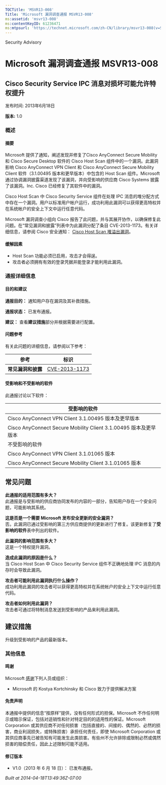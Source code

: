 ```yaml
---
TOCTitle: 'MSVR13-008'
Title: 'Microsoft 漏洞调查通报 MSVR13-008'
ms:assetid: 'msvr13-008'
ms:contentKeyID: 61236471
ms:mtpsurl: 'https://technet.microsoft.com/zh-CN/library/msvr13-008(v=Security.10)'
---
```


Security Advisory

Microsoft 漏洞调查通报 MSVR13-008
=================================

Cisco Security Service IPC 消息对损坏可能允许特权提升
-----------------------------------------------------

发布时间: 2013年6月18日

**版本:** 1.0

### 概述

#### 摘要

Microsoft 提供了通知，阐述发现并修复了Cisco AnyConnect Secure Mobility 和 Cisco Secure Desktop 软件的 Cisco Host Scan 组件中的一个漏洞。此漏洞影响 Cisco AnyConnect VPN Client 和 Cisco AnyConnect Secure Mobility Client 软件（3.1.00495 版本和更早版本）中包含的 Host Scan 组件。Microsoft 通过协调漏洞披露渠道发现了该漏洞，并向受影响的供应商 Cisco Systems 披露了该漏洞。Inc. Cisco 已经修复了其软件中的漏洞。

Cisco Host Scan 中 Cisco Security Service 组件在处理 IPC 消息的堆分配方式中存在一个漏洞。用户以标准用户帐户运行，成功利用此漏洞可以获得更高特权并在系统帐户的安全上下文中运行任意代码。

Microsoft 漏洞调查小组向 Cisco 报告了此问题，并与其展开协作，以确保修复此问题。在“常见漏洞和披露”列表中为此漏洞分配了条目 CVE-2013-1173。有关详细信息，请参阅 Cisco 安全通知： [Cisco Host Scan 堆溢出漏洞](http://tools.cisco.com/security/center/content/ciscosecuritynotice/cve-2013-1173)。

#### 缓解因素

-   Host Scan 功能必须已启用，攻击才会得逞。
-   攻击者必须拥有有效的登录凭据并能登录才能利用此漏洞。

### 通报详细信息

#### 目的和建议

**通报目的：** 通知用户存在漏洞及其补救措施。

**通报状态：** 已发布通报。

**建议：** 查看**建议措施**部分并根据需要进行配置。

#### 问题参考

有关此问题的详细信息，请参阅以下参考：

| 参考               | 标识                                                                             |
|--------------------|----------------------------------------------------------------------------------|
| **常见漏洞和披露** | [CVE-2013-1173](http://www.cve.mitre.org/cgi-bin/cvename.cgi?name=cve-2013-1173) |

#### 受影响和不受影响的软件

此通报讨论以下软件：

| 受影响的软件                                                     |
|------------------------------------------------------------------|
| Cisco AnyConnect VPN Client 3.1.00495 版本及更早版本             |
| Cisco AnyConnect Secure Mobility Client 3.1.00495 版本及更早版本 |
| 不受影响的软件                                                   |
| Cisco AnyConnect VPN Client 3.1.01065 版本                       |
| Cisco AnyConnect Secure Mobility Client 3.1.01065 版本           |

常见问题
--------


**此通报的适用范围有多大？**  
此通报是与受影响的供应商协同发布的内容的一部分，告知用户存在一个安全问题，可能影响其系统。

**这是否是一个需要 Microsoft 发布安全更新的安全漏洞？**  
否。此漏洞已通过受影响的第三方供应商提供的更新进行了修复。该更新修复了**受影响的软件**表中列出的软件。

**此漏洞的影响范围有多大？**  
这是一个特权提升漏洞。

**造成此漏洞的原因是什么？**  
当 Cisco Host Scan 中 Cisco Security Service 组件不正确地处理 IPC 消息的内存时会导致此漏洞。

**攻击者可能利用此漏洞执行什么操作？**  
成功利用此漏洞的攻击者可以获得更高特权并在系统帐户的安全上下文中运行任意代码。

**攻击者如何利用此漏洞？**  
攻击者可通过将特制消息发送到受影响的产品来利用此漏洞。

建议措施
--------


升级到受影响的产品的最新版本。

### 其他信息

#### 鸣谢

Microsoft [感谢](http://go.microsoft.com/fwlink/?linkid=21127)下列人员或组织：

-   Microsoft 的 Kostya Kortchinsky 和 Cisco 致力于提供解决方案

#### 免责声明

本通报中提供的信息“按原样”提供，没有任何形式的担保。Microsoft 不作任何明示或暗示保证，包括对适销性和针对特定目的的适用性的保证。Microsoft Corporation 或其供应商不对任何损害（包括直接的、间接的、偶然的、必然的损害，商业利润损失，或特殊损害）承担任何责任，即使 Microsoft Corporation 或其供应商事先已被告知有可能发生此类损害。有些州不允许排除或限制必然或偶然损害的赔偿责任，因此上述限制可能不适用。

#### 修订版本

-   V1.0（2013 年 6 月 18 日）： 已发布通报。

*Built at 2014-04-18T13:49:36Z-07:00*

